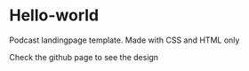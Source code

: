 # Hello-world
Podcast landingpage template. Made with CSS and HTML only

Check the github page to see the design
